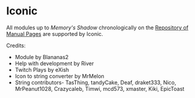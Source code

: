 # Iconic

All modules up to _Memory's Shadow_ chronologically on the [Repository of Manual Pages](https://ktane.timwi.de/) are supported by Iconic.

Credits:
- Module by Blananas2
- Help with development by River
- Twitch Plays by eXish
- Icon to string converter by MrMelon
- String contributors- TasThing, tandyCake, Deaf, draket333, Nico, MrPeanut1028, Crazycaleb, Timwi, mcd573, xmaster, Kiki, EpicToast
